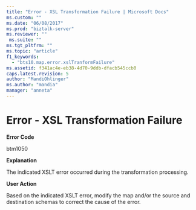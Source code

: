 ```yaml
---
title: "Error - XSL Transformation Failure | Microsoft Docs"
ms.custom: ""
ms.date: "06/08/2017"
ms.prod: "biztalk-server"
ms.reviewer: ""
 ms.suite: ""
ms.tgt_pltfrm: ""
ms.topic: "article"
f1_keywords: 
  - "bts10.map.error.xslTranformFailure"
ms.assetid: f341ac4e-eb38-4d70-9ddb-dfacb545ccb0
caps.latest.revision: 5
author: "MandiOhlinger"
ms.author: "mandia"
manager: "anneta"
---
```

# Error - XSL Transformation Failure
**Error Code**  
  
 btm1050  
  
 **Explanation**  
  
 The indicated XSLT error occurred during the transformation processing.  
  
 **User Action**  
  
 Based on the indicated XSLT error, modify the map and/or the source and destination schemas to correct the cause of the error.
